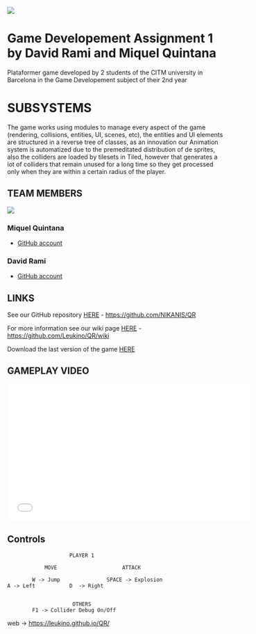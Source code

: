 ![](https://lh3.googleusercontent.com/yU7MrhiaFYht1BrckwnK3PqM7Ga-Y95iIMQ0fUV5Yp8nueO6fKCfzxq_ttAPbWfO_Rk1A6bG8yp_KQjb9I22nAj-v4LONWHL3lok6NI3)

# Game Developement Assignment 1 by David Rami and Miquel Quintana 
Plataformer game developed by 2 students of the CITM university in Barcelona in the Game Developement subject of their 2nd year

# SUBSYSTEMS
The game works using modules to manage every aspect of the game (rendering, collisions, entities, UI, scenes, etc), the entities and UI elements are structured in a reverse tree of classes, as an innovation our Animation system is automatized due to the premeditated 
distribution of de sprites, also the colliders are loaded by tilesets in Tiled, however that generates a lot of colliders that remain unused for a long time so they get processed only when they are within a certain radius of the player.

## TEAM MEMBERS

![](https://lh3.googleusercontent.com/pn-17VS_OT4YVqz__Df8kQKjgPT5FehWDj1oBYtKlGyiGnWIQnvN_gEhiSq_WObWZ5mHJAvTS93tdR-do2gY3MKGrNsiClZOYEdbjP4al0NxA5dYLjOPmV7FsrEr1xQtPSdVFqLw)

### Miquel Quintana
- [GitHub account](https://github.com/Leukino)

### David Rami
- [GitHub account](https://github.com/Paideieitor)

## LINKS
See our GitHub repository [HERE](https://github.com/Leukino/QR.git) - https://github.com/NIKANIS/QR

For more information see our wiki page [HERE](https://github.com/Leukino/QR/wiki) - https://github.com/Leukino/QR/wiki

Download the last version of the game [HERE](https://github.com/Leukino/QR/releases/tag/1.0)

## GAMEPLAY VIDEO
<iframe width="560" height="315" src="VIDEO LINK QUE FALTA" frameborder="0" allow="accelerometer; autoplay; encrypted-media; gyroscope; picture-in-picture" allowfullscreen></iframe>

## Controls

					    PLAYER 1
				
       			MOVE			 		 ATTACK
		
	 		W -> Jump				SPACE -> Explosion 					
	A -> Left			D  -> Right					
		 									
								
					     OTHERS
			F1 -> Collider Debug On/Off
			
web -> https://leukino.github.io/QR/
